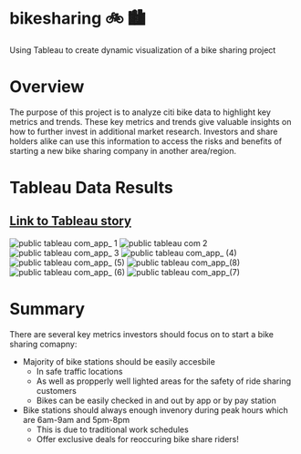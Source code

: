 # **bikesharing 	:bike: :cityscape:**
Using Tableau to create dynamic visualization of a bike sharing project 

# **Overview**
The purpose of this project is to analyze citi bike data to highlight key metrics and trends. These key metrics and trends give valuable insights on how to further invest in additional market research. Investors and share holders alike can use this information to access the risks and benefits of starting a new bike sharing company in another area/region. 

# **Tableau Data Results**
## **[Link to Tableau story](https://public.tableau.com/app/profile/mohamed.ahmed1592/viz/NYCCitibiketripdataVisualization/NYCCitibikedataVisualization?publish=yes)**
![public tableau com_app_ 1 ](https://user-images.githubusercontent.com/91576834/151724559-6bcf2de2-b783-479d-92e9-26eac9c54140.png)
![public tableau com 2 ](https://user-images.githubusercontent.com/91576834/151724572-b8fabb5c-4f23-45b0-8d46-d77bd748ab70.png)
![public tableau com_app_ 3 ](https://user-images.githubusercontent.com/91576834/151724581-bb1e71df-31a6-446a-8fc2-654bd3622089.png)
![public tableau com_app_ (4)](https://user-images.githubusercontent.com/91576834/151724593-c1496b35-0147-414a-af6c-cd558e7f6dcc.png)
![public tableau com_app_ (5)](https://user-images.githubusercontent.com/91576834/151724597-074a35df-965c-491d-bb61-e11da2091671.png)
![public tableau com_app_(8) ](https://user-images.githubusercontent.com/91576834/151724640-1ff65e6a-3bd6-4610-b610-1b5894444cad.png)
![public tableau com_app_ (6)](https://user-images.githubusercontent.com/91576834/151724647-92747cbb-05e7-42aa-a9bc-ca791676b606.png)
![public tableau com_app_(7)](https://user-images.githubusercontent.com/91576834/151724763-b830af90-34b3-4f68-b130-f9da837e045c.png)

# **Summary**

There are several key metrics investors should focus on to start a bike sharing comapny:
* Majority of bike stations should be easily accesbile 
  * In safe traffic locations
  * As well as propperly well lighted areas for the safety of ride sharing customers
  * Bikes can be easily checked in and out by app or by pay station
* Bike stations should always enough invenory during peak hours which are 6am-9am and 5pm-8pm
  * This is due to traditional work schedules
  * Offer exclusive deals for reoccuring bike share riders!
